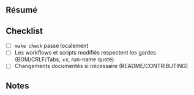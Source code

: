 ## Résumé
<!-- Quoi / pourquoi -->

## Checklist
- [ ] `make check` passe localement
- [ ] Les workflows et scripts modifiés respectent les gardes (BOM/CRLF/Tabs, +x, run-name quoté)
- [ ] Changements documentés si nécessaire (README/CONTRIBUTING)

## Notes
<!-- Contexte, risques, rollback, tests -->
